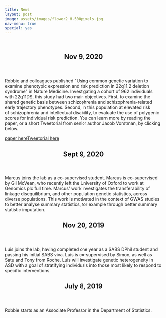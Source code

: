 ```yaml
---
title: News
layout: post
image: assets/images/flower2_H-500pixels.jpg
nav-menu: true
special: yes
---
```


<!-- Main -->
<div id="main">


<section id="one">
<div class="inner">
<header class="major">
</header>

<header class="major">
<h2>Nov 9, 2020</h2>
</header>

<p>Robbie and colleagues published "Using common genetic variation to examine phenotypic expression and risk prediction in 22q11.2 deletion syndrome" in Nature Medicine. Investigating a cohort of 962 individuals with 22q11DS, this study had two main objectives. First, to examine the shared genetic basis between schizophrenia and schizophrenia-related early trajectory phenotypes. Second, in this population at elevated risk of schizophrenia and intellectual disability, to evaluate the use of polygenic scores for individual risk prediction. You can learn more by reading the paper, or a short Tweetorial from senior author Jacob Vorstman, by clicking below.
<p></p>
<a href="https://www.nature.com/articles/s41591-020-1103-1" class="button">paper here</a><a href="https://twitter.com/Jacob_Vorstman/status/1325881986528014338" class="button">Tweetorial here</a>
<p></p>

<header class="major">
<h2>Sept 9, 2020</h2>
</header>
<p>Marcus joins the lab as a co-supervised student. Marcus is co-supervised by Gil McVean, who recently left the University of Oxford to work at Genomics plc full time. Marcus' work investigates the transferability of linkage disequilibrium, and other population genetic statistics, across diverse populations. This work is motivated in the context of GWAS studies to better analyse summary statistics, for example through better summary statistic imputation.</p>

<header class="major">
<h2>Nov 20, 2019</h2>
</header>
<p>Luis joins the lab, having completed one year as a SABS DPhil student and passing his initial SABS viva. Luis is co-supervised by Simon, as well as Satu and Tony from Roche. Luis will investigate genetic heterogeneity in ASD with a goal of stratifying individuals into those most likely to respond to specific interventions.</p>

<header class="major">
<h2>July 8, 2019</h2>
</header>
<p>Robbie starts as an Associate Professor in the Department of Statistics.</p>
</div>

</section>
